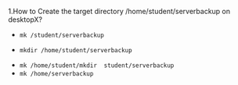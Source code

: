 1.How to Create the target directory /home/student/serverbackup on desktopX?

* `mk /student/serverbackup`
+ `mkdir /home/student/serverbackup`
* `mk /home/student/mkdir  student/serverbackup`
* `mk /home/serverbackup`
